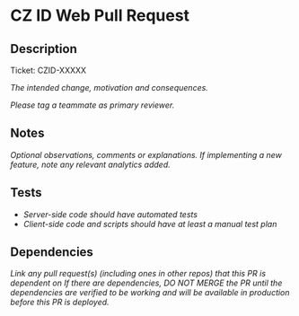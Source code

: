 # CZ ID Web Pull Request

## Description

Ticket: CZID-XXXXX

*The intended change, motivation and consequences.*

*Please tag a teammate as primary reviewer.*

## Notes

*Optional observations, comments or explanations.*
*If implementing a new feature, note any relevant analytics added.*

## Tests

* *Server-side code should have automated tests*
* *Client-side code and scripts should have at least a manual test plan*

## Dependencies

*Link any pull request(s) (including ones in other repos) that this PR is dependent on*
*If there are dependencies, DO NOT MERGE the PR until the dependencies are verified to be working and will be available in production before this PR is deployed.*
